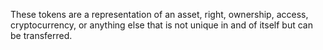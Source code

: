 These tokens are a representation of an asset, right, ownership, access, cryptocurrency, or anything else that is not unique in and of itself but can be transferred.
